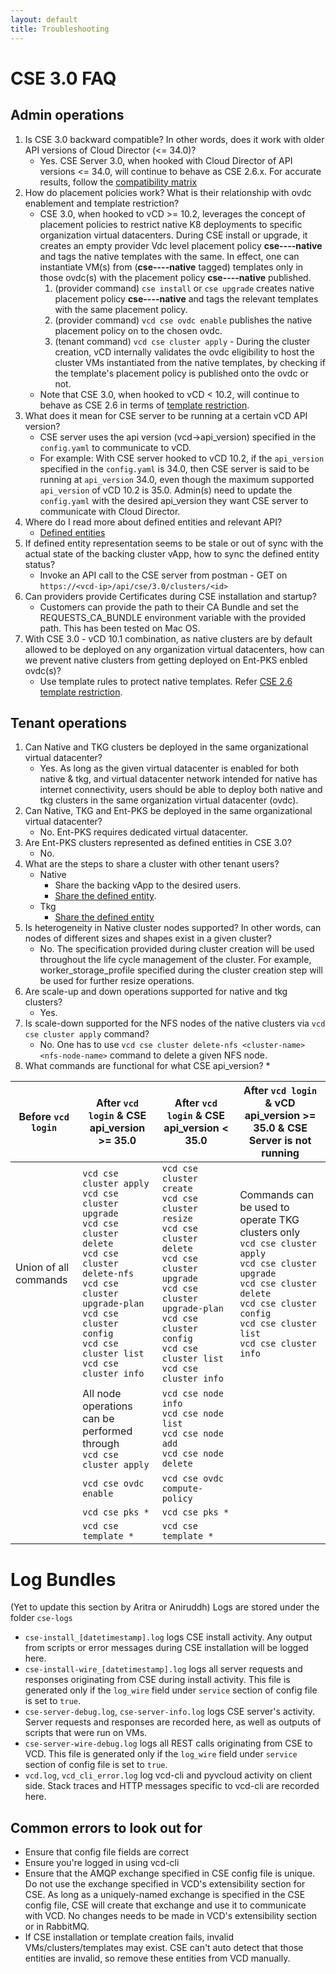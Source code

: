 ```yaml
---
layout: default
title: Troubleshooting
---
```

<a name="cse30-faq"></a>
# CSE 3.0 FAQ

## Admin operations
1. Is CSE 3.0 backward compatible? In other words, does it work with older API 
versions of Cloud Director (<= 34.0)?
    * Yes. CSE Server 3.0, when hooked with Cloud Director of API versions <= 34.0, 
    will continue to behave as CSE 2.6.x. For accurate results, follow the 
    [compatibility matrix](CSE30.html#cse30-compatibility-matrix)
2. How do placement policies work? What is their relationship with ovdc enablement and template restriction?
    * CSE 3.0, when hooked to vCD >= 10.2, leverages the concept of placement 
    policies to restrict native K8 deployments to specific organization virtual 
    datacenters. During CSE install or upgrade, it creates an empty provider 
    Vdc level placement policy **cse----native** and tags the native templates 
    with the same. In effect, one can instantiate VM(s) from (**cse----native** tagged)
    templates only in those ovdc(s) with the placement policy **cse----native** published.
        1. (provider command) `cse install` or `cse upgrade` creates native 
        placement policy **cse----native** and tags the relevant templates with
         the same placement policy.
        2. (provider command) `vcd cse ovdc enable` publishes the native 
        placement policy on to the chosen ovdc.
        3. (tenant command) `vcd cse cluster apply` - During the cluster creation,
        vCD internally validates the ovdc eligibility to host the cluster VMs 
        instantiated from the native templates, by checking if the template's 
        placement policy is published onto the ovdc or not.
    * Note that CSE 3.0, when hooked to vCD < 10.2, will continue to behave as 
    CSE 2.6 in terms of [template restriction](TEMPLATE_MANAGEMENT.html#restrict_templates).
3. What does it mean for CSE server to be running at a certain vCD API version?
    * CSE server uses the api version (vcd->api_version) specified in the `config.yaml` to communicate to vCD. 
    * For example: With CSE server hooked to vCD 10.2, if the `api_version`
     specified in the `config.yaml` is 34.0, then CSE server is said to be 
     running at `api_version` 34.0, even though the maximum supported `api_version`
      of vCD 10.2 is 35.0. Admin(s) need to update the `config.yaml` with the 
      desired api_version they want CSE server to communicate with Cloud Director.
4. Where do I read more about defined entities and relevant API?
    * [Defined entities](https://docs-staging.vmware.com/en/draft/VMware-Cloud-Director/10.2/VMware-Cloud-Director-Service-Provider-Admin-Portal-Guide/GUID-0749DEA0-08A2-4F32-BDD7-D16869578F96.html)
<a name="sync-def-entity"></a>
5. If defined entity representation seems to be stale or out of sync with the actual state of the backing cluster vApp, how to sync the defined entity status?
    * Invoke an API call to the CSE server from postman - GET on `https://<vcd-ip>/api/cse/3.0/clusters/<id>`
6. Can providers provide Certificates during CSE installation and startup?
    * Customers can provide the path to their CA Bundle and set the REQUESTS_CA_BUNDLE environment variable with the provided path. This has been tested on Mac OS.
7. With CSE 3.0 - vCD 10.1 combination, as native clusters are by default allowed to be deployed on any organization virtual datacenters, how can we prevent native clusters from getting deployed on Ent-PKS enbled ovdc(s)?
    * Use template rules to protect native templates. Refer [CSE 2.6 template restriction](TEMPLATE_MANAGEMENT.html#restrict_templates).
     
## Tenant operations

1. Can Native and TKG clusters be deployed in the same organizational virtual datacenter?
    * Yes. As long as the given virtual datacenter is enabled for both native & tkg, and virtual datacenter network intended for native has internet connectivity, users should be able to deploy both native and tkg clusters in the same organization virtual datacenter (ovdc).
2. Can Native, TKG and Ent-PKS be deployed in the same organizational virtual datacenter?
    * No. Ent-PKS requires dedicated virtual datacenter.
3. Are Ent-PKS clusters represented as defined entities in CSE 3.0?
    * No.
4. What are the steps to share a cluster with other tenant users?
    * Native
        * Share the backing vApp to the desired users. 
        * [Share the defined entity](https://docs-staging.vmware.com/en/draft/VMware-Cloud-Director/10.2/VMware-Cloud-Director-Service-Provider-Admin-Portal-Guide/GUID-DAFF4CE9-B276-4A0B-99D9-22B985153236.html).
    * Tkg
        * [Share the defined entity](https://docs-staging.vmware.com/en/draft/VMware-Cloud-Director/10.2/VMware-Cloud-Director-Service-Provider-Admin-Portal-Guide/GUID-DAFF4CE9-B276-4A0B-99D9-22B985153236.html)
5. Is heterogeneity in Native cluster nodes supported? In other words, can nodes of different sizes and shapes exist in a given cluster?
    * No. The specification provided during cluster creation will be used throughout the life cycle management of the cluster. For example, worker_storage_profile specified during the cluster creation step will be used for further resize operations.
6. Are scale-up and down operations supported for native and tkg clusters?
    * Yes.
7. Is scale-down supported for the NFS nodes of the native clusters via `vcd cse cluster apply` command?
    * No. One has to use `vcd cse cluster delete-nfs <cluster-name> <nfs-node-name>` command to delete a given NFS node.
<a name="cmds-per-cse"></a>
8. What commands are functional for what CSE api_version?
    * 
    
| Before `vcd login`    | After `vcd login` &  CSE api_version >= 35.0                                                                                                                                                                                                                   | After `vcd login` &  CSE api_version < 35.0                                                                                                                                                                                                         | After `vcd login` &  vCD api_version >= 35.0 &  CSE Server is not running                                                                                                                                                               |
|-----------------------|----------------------------------------------------------------------------------------------------------------------------------------------------------------------------------------------------------------------------------------------------------------|-----------------------------------------------------------------------------------------------------------------------------------------------------------------------------------------------------------------------------------------------------|-----------------------------------------------------------------------------------------------------------------------------------------------------------------------------------------------------------------------------------------|
| Union of all commands | `vcd cse cluster apply`<br /> `vcd cse cluster upgrade`<br /> `vcd cse cluster delete`<br /> `vcd cse cluster delete-nfs`<br /> `vcd cse cluster upgrade-plan`<br /> `vcd cse cluster config`<br /> `vcd cse cluster list`<br /> `vcd cse cluster info`<br />  | `vcd cse cluster create`<br />`vcd cse cluster resize`<br /> `vcd cse cluster delete`<br /> `vcd cse cluster upgrade`<br />`vcd cse cluster upgrade-plan`<br />`vcd cse cluster config`<br /> `vcd cse cluster list`<br /> `vcd cse cluster info`   | Commands can be used to operate TKG clusters only<br />   `vcd cse cluster apply`<br />`vcd cse cluster upgrade`<br />`vcd cse cluster delete`<br />`vcd cse cluster config`<br />`vcd cse cluster list`<br /> `vcd cse cluster info`   |
|                       | All node operations  can be performed through <br />  `vcd cse cluster apply`                                                                                                                                                                                  | `vcd cse node info`<br /> `vcd cse node list`<br /> `vcd cse node add`<br /> `vcd cse node delete`                                                                                                                                                  |                                                                                                                                                                                                                                         |
|                       | `vcd cse ovdc enable`                                                                                                                                                                                                                                          | `vcd cse ovdc compute-policy`                                                                                                                                                                                                                       |                                                                                                                                                                                                                                         |
|                       | `vcd cse pks *`                                                                                                                                                                                                                                                | `vcd cse pks *`                                                                                                                                                                                                                                     |                                                                                                                                                                                                                                         |
|                       | `vcd cse template *`                                                                                                                                                                                                                                           | `vcd cse template *`                                                                                                                                                                                                                                |                                                                                                                                                                                                                                         |

<a name="log-bundles"></a>
# Log Bundles
(Yet to update this section by Aritra or Aniruddh)
Logs are stored under the folder `cse-logs`

* `cse-install_[datetimestamp].log` logs CSE install activity. Any output from
scripts or error messages during CSE installation will be logged here.
* `cse-install-wire_[datetimestamp].log` logs all server requests and responses
originating from CSE during install activity. This file is generated only if
the `log_wire` field under `service` section of config file is set to `true`.
* `cse-server-debug.log`, `cse-server-info.log` logs CSE server's activity.
Server requests and responses are recorded here, as well as outputs of scripts
that were run on VMs.
* `cse-server-wire-debug.log` logs all REST calls originating from CSE to VCD.
This file is generated only if the `log_wire` field under `service` section of
config file is set to `true`.
* `vcd.log`, `vcd_cli_error.log` log vcd-cli and pyvcloud activity on client
side. Stack traces and HTTP messages specific to vcd-cli are recorded here.

## Common errors to look out for

* Ensure that config file fields are correct
* Ensure you're logged in using vcd-cli
* Ensure that the AMQP exchange specified in CSE config file is unique. Do not use the exchange specified in VCD's extensibility section for CSE. As long as a uniquely-named exchange is specified in the CSE config file, CSE will create that exchange and use it to communicate with VCD. No changes needs to be made in VCD's extensibility section or in RabbitMQ.
* If CSE installation or template creation fails, invalid VMs/clusters/templates may exist. CSE can't auto detect that those entities are invalid, so remove these entities from VCD manually.
